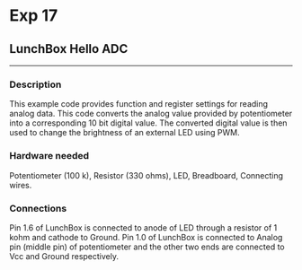 # Exp 17 
## LunchBox Hello ADC
___

### Description

This example code provides function and register settings for reading analog data. This code converts the analog value provided by potentiometer into a corresponding 10 bit digital value. The converted digital value is then used to change the brightness of an external LED using PWM.

### Hardware needed

Potentiometer (100 k), Resistor (330 ohms), LED,  Breadboard, Connecting wires.

### Connections

Pin 1.6 of LunchBox is connected to anode of LED through a resistor of 1 kohm and cathode to Ground. 
Pin 1.0 of LunchBox is connected to Analog pin (middle pin) of potentiometer and the other two ends are connected to Vcc and Ground respectively.
